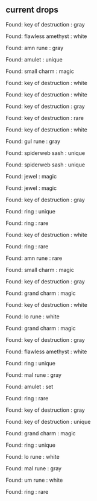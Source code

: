 ## current drops

Found: key of destruction : gray
Found: flawless amethyst : white
Found: amn rune : gray
Found: amulet : unique
Found: small charm : magic
Found: key of destruction : white
Found: key of destruction : white
Found: key of destruction : gray
Found: key of destruction : rare
Found: key of destruction : white
Found: gul rune : gray
Found: spiderweb sash : unique
Found: spiderweb sash : unique
Found: jewel : magic
Found: jewel : magic
Found: key of destruction : gray
Found: ring : unique
Found: ring : rare
Found: key of destruction : white
Found: ring : rare
Found: amn rune : rare
Found: small charm : magic
Found: key of destruction : gray
Found: grand charm : magic
Found: key of destruction : white
Found: lo rune : white
Found: grand charm : magic
Found: key of destruction : gray
Found: flawless amethyst : white
Found: ring : unique
Found: mal rune : gray
Found: amulet : set
Found: ring : rare
Found: key of destruction : gray
Found: key of destruction : unique
Found: grand charm : magic
Found: ring : unique
Found: lo rune : white
Found: mal rune : gray
Found: um rune : white
Found: ring : rare
